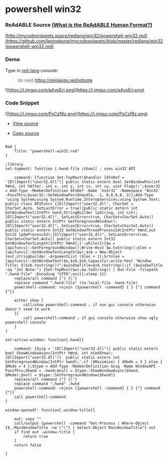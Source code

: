 
# powershell win32


### ReAdABLE Source [(What is the ReAdABLE Human Format?)](http://readablehumanformat.com)

[http://mycodesnippets.space/redlang/win32/powershell-win32.red](https://github.com/lepinekong/mycodesnippets/blob/master/redlang/win32/powershell-win32.red)


### Demo

Type in [red-lang](https://www.red-lang.org/p/download.html) console: 
>do read https://miniapps.red/jotnote

![https://i.imgur.com/a4vpErj.png](https://i.imgur.com/a4vpErj.png)
                    

### Code Snippet

![https://i.imgur.com/PsCzf9z.png](https://i.imgur.com/PsCzf9z.png)
                    
- [View source](https://github.com/lepinekong/mycodesnippets/blob/master/redlang/win32/src/powershell-win32.red)
                        
- [Copy source](https://raw.githubusercontent.com/lepinekong/mycodesnippets/master/redlang/win32/src/powershell-win32.red)
                        


```red

Red [
    Title: "powershell-win32.red"
]

;library
set-topmost: function [.hwnd-file /show][ ; uses win32 API

    command: {function Set-TopMost($handle) {$FnDef = '[DllImport("user32.dll")] public static extern bool SetWindowPos(int hWnd, int hAfter, int x, int y, int cx, int cy, uint Flags);';$user32 = Add-Type -MemberDefinition $FnDef -Name 'User32' -Namespace 'Win32' -PassThru;$user32::SetWindowPos($handle, -1, 0,0,0,0, 3)};Add-Type  'using System;using System.Runtime.InteropServices;using System.Text; public class APIFuncs {[DllImport("user32.dll", CharSet = CharSet.Auto, SetLastError = true)]public static extern int GetWindowText(IntPtr hwnd,StringBuilder lpString, int cch);[DllImport("user32.dll", SetLastError=true, CharSet=CharSet.Auto)] public static extern IntPtr GetForegroundWindow();[DllImport("user32.dll", SetLastError=true, CharSet=CharSet.Auto)] public static extern Int32 GetWindowThreadProcessId(IntPtr hWnd,out Int32 lpdwProcessId);[DllImport("user32.dll", SetLastError=true, CharSet=CharSet.Auto)] public static extern Int32 GetWindowTextLength(IntPtr hWnd);}';while(1){$w = [apifuncs]::GetForegroundWindow();Write-Host $w.toString();$len = [apifuncs]::GetWindowTextLength($w);$sb = New-Object text.stringbuilder -ArgumentList ($len + 1);$rtnlen = [apifuncs]::GetWindowText($w,$sb,$sb.Capacity);write-host "Window Title: $($sb.tostring())";$windowTitle=$sb.tostring();if ($windowTitle -eq "Jot Note:") {Set-TopMost($w);$w.toString() | Out-File -filepath  ".hwnd-file" -Encoding "UTF8";exit};sleep 1}}
    replace/all command {"} {\"}
    replace command ".hwnd-file" (to-local-file .hwnd-file)
    powershell-command: rejoin [{powershell -command} { } {"} command {"}]
    
    either show [
        call/show powershell-command ; if non gui console otherwise doesn't seem to work
    ][
        call powershell-command ; if gui console otherwise show ugly powershell console
    ]
]

set-active-window: function[.hwnd][

    command: {$sig = '[DllImport("user32.dll")] public static extern bool ShowWindowAsync(IntPtr hWnd, int nCmdShow);[DllImport("user32.dll")]  public static extern int SetForegroundWindow(IntPtr hwnd);';if ($Maximize) { $Mode = 3 } else { $Mode = 4 };$type = Add-Type -MemberDefinition $sig -Name WindowAPI -PassThru;$hwnd = .hwnd;$null = $type::ShowWindowAsync($hwnd, $Mode);$null = $type::SetForegroundWindow($hwnd)}
    replace/all command {"} {\"}
    replace command ".hwnd" .hwnd
    powershell-command: rejoin [{powershell -command} { } {"} command {"}] 
    call powershell-command
]

window-opened?: function[.window-title][

    out: copy ""
    call/output {powershell -command "Get-Process | Where-Object {$_.MainWindowTitle -ne \"\"} | Select-Object MainWindowTitle"} out
    if find out .window-title [
        return true
    ]
    return false

]

        
```


